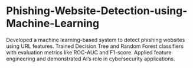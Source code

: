 # Phishing-Website-Detection-using-Machine-Learning
Developed a machine learning-based system to detect phishing websites using URL features. Trained Decision Tree and Random Forest classifiers with evaluation metrics like ROC-AUC and F1-score. Applied feature engineering and demonstrated AI’s role in cybersecurity applications.
